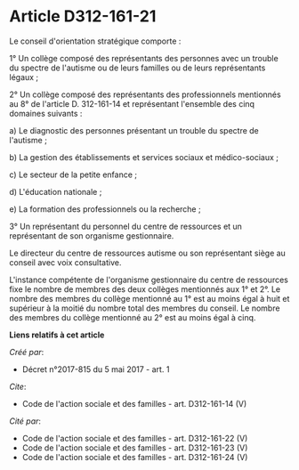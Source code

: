 # Article D312-161-21

Le conseil d'orientation stratégique comporte : 

1° Un collège composé des représentants des personnes avec un trouble du spectre de l'autisme ou de leurs familles ou de
leurs représentants légaux ; 

2° Un collège composé des représentants des professionnels mentionnés au 8° de l'article D. 312-161-14 et représentant
l'ensemble des cinq domaines suivants : 

a) Le diagnostic des personnes présentant un trouble du spectre de l'autisme ; 

b) La gestion des établissements et services sociaux et médico-sociaux ; 

c) Le secteur de la petite enfance ; 

d) L'éducation nationale ; 

e) La formation des professionnels ou la recherche ; 

3° Un représentant du personnel du centre de ressources et un représentant de son organisme gestionnaire. 

Le directeur du centre de ressources autisme ou son représentant siège au conseil avec voix consultative. 

L'instance compétente de l'organisme gestionnaire du centre de ressources fixe le nombre de membres des deux collèges
mentionnés aux 1° et 2°. Le nombre des membres du collège mentionné au 1° est au moins égal à huit et supérieur à la moitié
du nombre total des membres du conseil. Le nombre des membres du collège mentionné au 2° est au moins égal à cinq.

**Liens relatifs à cet article**

_Créé par_:

  - Décret n°2017-815 du 5 mai 2017 - art. 1

_Cite_:

  - Code de l'action sociale et des familles - art. D312-161-14 (V)

_Cité par_:

  - Code de l'action sociale et des familles - art. D312-161-22 (V)
  - Code de l'action sociale et des familles - art. D312-161-23 (V)
  - Code de l'action sociale et des familles - art. D312-161-24 (V)
